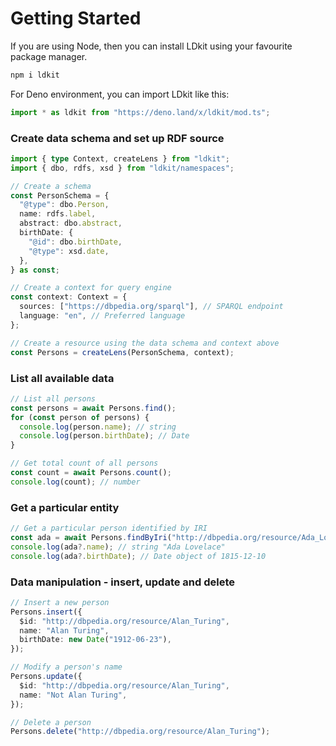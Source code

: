 # Getting Started

If you are using Node, then you can install LDkit using your favourite package
manager.

```bash
npm i ldkit
```

For Deno environment, you can import LDkit like this:

```ts
import * as ldkit from "https://deno.land/x/ldkit/mod.ts";
```

### Create data schema and set up RDF source

```ts
import { type Context, createLens } from "ldkit";
import { dbo, rdfs, xsd } from "ldkit/namespaces";

// Create a schema
const PersonSchema = {
  "@type": dbo.Person,
  name: rdfs.label,
  abstract: dbo.abstract,
  birthDate: {
    "@id": dbo.birthDate,
    "@type": xsd.date,
  },
} as const;

// Create a context for query engine
const context: Context = {
  sources: ["https://dbpedia.org/sparql"], // SPARQL endpoint
  language: "en", // Preferred language
};

// Create a resource using the data schema and context above
const Persons = createLens(PersonSchema, context);
```

### List all available data

```ts
// List all persons
const persons = await Persons.find();
for (const person of persons) {
  console.log(person.name); // string
  console.log(person.birthDate); // Date
}

// Get total count of all persons
const count = await Persons.count();
console.log(count); // number
```

### Get a particular entity

```ts
// Get a particular person identified by IRI
const ada = await Persons.findByIri("http://dbpedia.org/resource/Ada_Lovelace");
console.log(ada?.name); // string "Ada Lovelace"
console.log(ada?.birthDate); // Date object of 1815-12-10
```

### Data manipulation - insert, update and delete

```ts
// Insert a new person
Persons.insert({
  $id: "http://dbpedia.org/resource/Alan_Turing",
  name: "Alan Turing",
  birthDate: new Date("1912-06-23"),
});

// Modify a person's name
Persons.update({
  $id: "http://dbpedia.org/resource/Alan_Turing",
  name: "Not Alan Turing",
});

// Delete a person
Persons.delete("http://dbpedia.org/resource/Alan_Turing");
```
